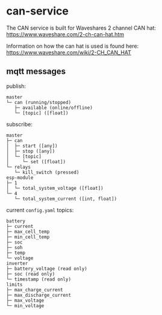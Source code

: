 # can-service

The CAN service is built for Waveshares 2 channel CAN hat:
https://www.waveshare.com/2-ch-can-hat.htm

Information on how the can hat is used is found here:
https://www.waveshare.com/wiki/2-CH_CAN_HAT

## mqtt messages

publish:

```
master
└─ can (running/stopped)
   ├─ available (online/offline)
   └─ [topic] ([float])
```

subscribe:

```
master
├─ can
│  ├─ start ([any])
│  ├─ stop ([any])
│  └─ [topic]
│     └─ set ([float])
└─ relays
   └─ kill_switch (pressed)
esp-module
├─ 1
│  └─ total_system_voltage ([float])
└─ 4
   └─ total_system_current ([int, float])
```

current `config.yaml` topics:

```
battery
├─ current
├─ max_cell_temp
├─ min_cell_temp
├─ soc
├─ soh
├─ temp
└─ voltage
inverter
├─ battery_voltage (read only)
├─ soc (read only)
└─ timestamp (read only)
limits
├─ max_charge_current
├─ max_discharge_current
├─ max_voltage
└─ min_voltage
```
